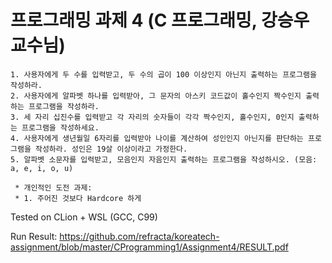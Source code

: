 프로그래밍 과제 4 (C 프로그래밍, 강승우 교수님)
=============
```
1. 사용자에게 두 수를 입력받고, 두 수의 곱이 100 이상인지 아닌지 출력하는 프로그램을 작성하라.
2. 사용자에게 알파벳 하나를 입력받아, 그 문자의 아스키 코드값이 홀수인지 짝수인지 출력하는 프로그램을 작성하라.
3. 세 자리 십진수를 입력받고 각 자리의 숫자들이 각각 짝수인지, 홀수인지, 0인지 출력하는 프로그램을 작성하세요.
4. 사용자에게 생년월일 6자리를 입력받아 나이를 계산하여 성인인지 아닌지를 판단하는 프로그램을 작성하라. 성인은 19살 이상이라고 가정한다.
5. 알파벳 소문자를 입력받고, 모음인지 자음인지 출력하는 프로그램을 작성하시오. (모음: a, e, i, o, u)

 * 개인적인 도전 과제:
 * 1. 주어진 것보다 Hardcore 하게
```

Tested on CLion + WSL (GCC, C99)

Run Result: https://github.com/refracta/koreatech-assignment/blob/master/CProgramming1/Assignment4/RESULT.pdf
